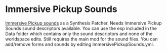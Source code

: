 # Immersive Pickup Sounds

[Immersive Pickup sounds](https://www.nexusmods.com/fallout4/mods/35917) as a Synthesis Patcher.
Needs Immersive Pickup Sounds sound descriptors available. You can use the esp included in the Data folder which contains only the sound descriptors and none of the worldspace edits. Still requires the main mod for the sound files.
You can add/remove forms and sounds by editing ImmersivePickupSounds.yml.
